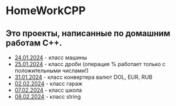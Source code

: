 # HomeWorkCPP
## Это проекты, написанные по домашним работам C++.
- [24.01.2024](24.01.2024) - класс машины
- [25.01.2024](25.01.2024) - класс дроби (операция % работает только с положительными числами!)
- [31.01.2024](31.01.2024) - класс конвертера валют DOL, EUR, RUB
- [02.02.2024](02.02.2024) - класс гараж
- [07.02.2024](07.02.2024) - класс школа
- [08.02.2024](08.02.2024) - класс string
